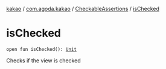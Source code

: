 [kakao](../../index.md) / [com.agoda.kakao](../index.md) / [CheckableAssertions](index.md) / [isChecked](.)

# isChecked

`open fun isChecked(): `[`Unit`](https://kotlinlang.org/api/latest/jvm/stdlib/kotlin/-unit/index.html)

Checks if the view is checked

